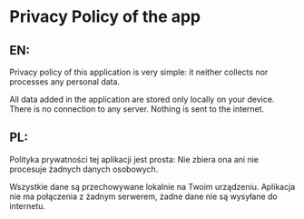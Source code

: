 # Privacy Policy of the app

## EN: 
Privacy policy of this application is very simple: it neither collects nor processes any personal data.

All data added in the application are stored only locally on your device. 
There is no connection to any server. Nothing is sent to the internet.


## PL: 
Polityka prywatności tej aplikacji  jest prosta: Nie zbiera ona ani nie procesuje żadnych danych osobowych. 

Wszystkie dane są przechowywane lokalnie na Twoim urządzeniu. 
Aplikacja nie ma połączenia z żadnym serwerem, żadne dane nie są wysyłane do internetu.

